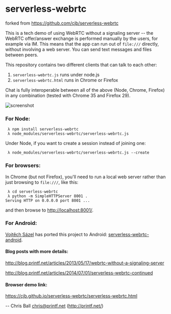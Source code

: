 serverless-webrtc
=================

forked from 	https://github.com/cjb/serverless-webrtc

This is a tech demo of using WebRTC without a signaling server -- the
WebRTC offer/answer exchange is performed manually by the users, for example
via IM.  This means that the app can run out of `file:///` directly, without
involving a web server.  You can send text messages and files between peers.

This repository contains two different clients that can talk to each other:

1. `serverless-webrtc.js` runs under node.js
2. `serverless-webrtc.html` runs in Chrome or Firefox

Chat is fully interoperable between all of the above (Node, Chrome, Firefox)
in any combination (tested with Chrome 35 and Firefox 29).

![screenshot](https://raw.github.com/cjb/serverless-webrtc/master/serverless-webrtc.png)

### For Node:

```
 λ npm install serverless-webrtc
 λ node_modules/serverless-webrtc/serverless-webrtc.js
```

Under Node, if you want to create a session instead of joining one:

```
 λ node_modules/serverless-webrtc/serverless-webrtc.js --create
```

### For browsers:

In Chrome (but not Firefox), you'll need to run a local web server rather
than just browsing to `file:///`, like this:

```
 λ cd serverless-webrtc
 λ python -m SimpleHTTPServer 8001 .
Serving HTTP on 0.0.0.0 port 8001 ...
```

and then browse to [http://localhost:8001/](http://localhost:8001/).

### For Android:

[Vojtěch Sázel](https://www.linkedin.com/in/vojtechsazel) has ported this project
to Android: [serverless-webrtc-android](https://github.com/wojta/serverless-webrtc-android).

#### Blog posts with more details:

http://blog.printf.net/articles/2013/05/17/webrtc-without-a-signaling-server

http://blog.printf.net/articles/2014/07/01/serverless-webrtc-continued

#### Browser demo link:

https://cjb.github.io/serverless-webrtc/serverless-webrtc.html

-- Chris Ball <chris@printf.net> (http://printf.net/)
